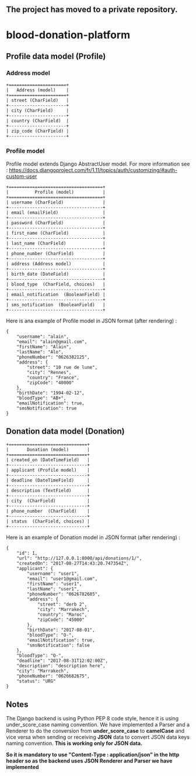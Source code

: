 ## The project has moved to a private repository.

# blood-donation-platform  

## Profile data model (Profile)

### Address model

    +======================+
    |   Address (model)    |
    +======================+
    | street (CharField)   |
    +----------------------+
    | city (CharField)     |
    +----------------------+
    | country (CharField)  |
    +----------------------+
    | zip_code (CharField) |
    +----------------------+

### Profile model
Profile model extends Django AbstractUser model. For more information see : https://docs.djangoproject.com/fr/1.11/topics/auth/customizing/#auth-custom-user

    +====================================+
    |          Profile (model)           |
    +====================================+
    | username (CharField)               |
    +------------------------------------+
    | email (emailField)                 |
    +------------------------------------+
    | password (CharField)               |
    +------------------------------------+
    | first_name (CharField)             |
    +------------------------------------+
    | last_name (CharField)              |
    +------------------------------------+
    | phone_number (CharField)           |
    +------------------------------------+
    | address (Address model)            |
    +------------------------------------+
    | birth_date (DateField)             |
    +------------------------------------+
    | blood_type  (CharField, choices)   |
    +------------------------------------+
    | email_notification  (BooleanField) |
    +------------------------------------+
    | sms_notification  (BooleanField)   |
    +------------------------------------+


Here is ana example of Profile model in JSON format (after rendering) :

    {
        "username": "alain",
        "email": "alain@gmail.com",
        "firstName": "Alain",
        "lastName": "Alo",
        "phoneNumber": "0626382125",
        "address": {
            "street": "10 rue de lune",
            "city": "Rennes",
            "country": "France",
            "zipCode": "40000"
        },
        "birthDate": "1994-02-12",
        "bloodType": "AB+",
        "emailNotification": true,
        "smsNotification": true
    }

## Donation data model (Donation)

    +==============================+
    |       Donation (model)       |
    +==============================+
    | created_on (DateTimeField)   |
    +------------------------------+
    | applicant (Profile model)    |
    +------------------------------+
    | deadline (DateTimeField)     |
    +------------------------------+
    | description (TextField)      |
    +------------------------------+
    | city  (CharField)            |
    +------------------------------+
    | phone_number  (CharField)    |
    +------------------------------+
    | status  (CharField, choices) |
    +------------------------------+

Here is an example of Donation model in JSON format (after rendering) :

    {
        "id": 1,
        "url": "http://127.0.0.1:8000/api/donations/1/",
        "createdOn": "2017-08-27T14:43:20.747354Z",
        "applicant": {
            "username": "user1",
            "email": "user1@gmail.com",
            "firstName": "user1",
            "lastName": "user1",
            "phoneNumber": "0626782685",
            "address": {
                "street": "derb 2",
                "city": "Marrakech",
                "country": "Maroc",
                "zipCode": "45000"
            },
            "birthDate": "2017-08-01",
            "bloodType": "O-",
            "emailNotification": true,
            "smsNotification": false
        },
        "bloodType": "O-",
        "deadline": "2017-08-31T12:02:00Z",
        "description": "description here",
        "city": "Marrakech",
        "phoneNumber": "0626682675",
        "status": "URG"
    }

 ## Notes

 The Django backend is using Python PEP 8 code style, hence it is using under_score_case naming
 convention. We have implemented a Parser and a Renderer to do the conversion from **under_score_case** to
 **camelCase** and vice versa when sending or receiving **JSON** data to convert JSON data keys naming
 convention. **This is working only for JSON data.**

 **So it is mandatory to use "Content-Type : application/json" in the http header so as the backend
 uses JSON Renderer and Parser we have implemented**
